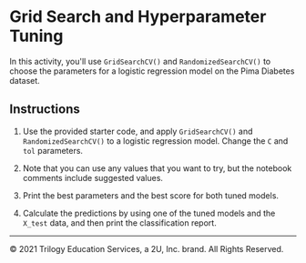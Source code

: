 # Grid Search and Hyperparameter Tuning

In this activity, you'll use `GridSearchCV()` and `RandomizedSearchCV()` to choose the parameters for a logistic regression model on the Pima Diabetes dataset.

## Instructions

1. Use the provided starter code, and apply `GridSearchCV()` and `RandomizedSearchCV()` to a logistic regression model. Change the `C` and `tol` parameters.

2. Note that you can use any values that you want to try, but the notebook comments include suggested values.

3. Print the best parameters and the best score for both tuned models.

4. Calculate the predictions by using one of the tuned models and the `X_test` data, and then print the classification report.

- - -

© 2021 Trilogy Education Services, a 2U, Inc. brand. All Rights Reserved.
